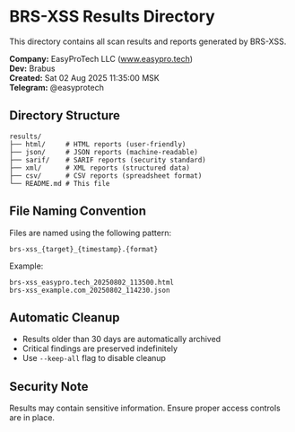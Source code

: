 # BRS-XSS Results Directory

This directory contains all scan results and reports generated by BRS-XSS.

**Company:** EasyProTech LLC (www.easypro.tech)  
**Dev:** Brabus  
**Created:** Sat 02 Aug 2025 11:35:00 MSK  
**Telegram:** @easyprotech

## Directory Structure

```
results/
├── html/     # HTML reports (user-friendly)
├── json/     # JSON reports (machine-readable) 
├── sarif/    # SARIF reports (security standard)
├── xml/      # XML reports (structured data)
├── csv/      # CSV reports (spreadsheet format)
└── README.md # This file
```

## File Naming Convention

Files are named using the following pattern:
```
brs-xss_{target}_{timestamp}.{format}
```

Example:
```
brs-xss_easypro.tech_20250802_113500.html
brs-xss_example.com_20250802_114230.json
```

## Automatic Cleanup

- Results older than 30 days are automatically archived
- Critical findings are preserved indefinitely
- Use `--keep-all` flag to disable cleanup

## Security Note

Results may contain sensitive information. Ensure proper access controls are in place.